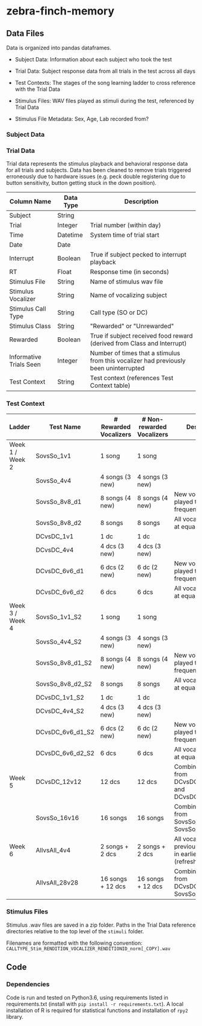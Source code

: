 # zebra-finch-memory

## Data Files

Data is organized into pandas dataframes.

* Subject Data: Information about each subject who took the test

* Trial Data: Subject response data from all trials in the test across all days

* Test Contexts: The stages of the song learning ladder to cross reference with the Trial Data

* Stimulus Files: WAV files played as stimuli during the test, referenced by Trial Data

* Stimulus File Metadata: Sex, Age, Lab recorded from?

### Subject Data

### Trial Data

Trial data represents the stimulus playback and behavioral response data for all trials and subjects. Data has been cleaned to remove trials triggered erroneously due to hardware issues (e.g. peck double registering due to button sensitivity, button getting stuck in the down position).

| Column Name | Data Type | Description |
|-------------|-----------|-------------|
|Subject      |String     |             |
|Trial        |Integer    |Trial number (within day) |
|Time         |Datetime   |System time of trial start|
|Date         |Date       |             |
|Interrupt    |Boolean    |True if subject pecked to interrupt playback|
|RT           |Float      |Response time (in seconds)|
|Stimulus File |String           |Name of stimulus wav file|
|Stimulus Vocalizer | String    | Name of vocalizing subject |
|Stimulus Call Type | String    | Call type (SO or DC) |
|Stimulus Class        |String     |"Rewarded" or "Unrewarded"|
|Rewarded     |Boolean    |True if subject received food reward (derived from Class and Interrupt)|
|Informative Trials Seen |Integer |Number of times that a stimulus from this vocalizer had previously been uninterrupted| 
|Test Context |String     | Test context (references Test Context table) |

### Test Context

|Ladder| Test Name   |  # Rewarded Vocalizers |  # Non-rewarded Vocalizers  | Description |
|------|-------------|-----------|-------------|---|
|Week 1 / Week 2      |SovsSo_1v1       | 1 song | 1 song |  |
|      |SovsSo_4v4       | 4 songs (3 new) | 4 songs (3 new) | |
|      |SovsSo_8v8_d1    | 8 songs (4 new) | 8 songs (4 new) | New vocalizers played twice as frequently |
|      |SovsSo_8v8_d2    | 8 songs | 8 songs | All vocalizers played at equal frequency |
|      |DCvsDC_1v1       | 1 dc | 1 dc | |
|      |DCvsDC_4v4       | 4 dcs (3 new) | 4 dcs (3 new) | |
|      |DCvsDC_6v6_d1    | 6 dcs (2 new) | 6 dc (2 new) | New vocalizers played twice as frequently |
|      |DCvsDC_6v6_d2    | 6 dcs | 6 dcs | All vocalizers played at equal frequency |
|Week 3 / Week 4|SovsSo_1v1_S2       | 1 song | 1 song |  |
|      |SovsSo_4v4_S2       | 4 songs (3 new) | 4 songs (3 new) | |
|      |SovsSo_8v8_d1_S2    | 8 songs (4 new) | 8 songs (4 new) | New vocalizers played twice as frequently |
|      |SovsSo_8v8_d2_S2    | 8 songs | 8 songs | All vocalizers played at equal frequency |
|      |DCvsDC_1v1_S2       | 1 dc | 1 dc | |
|      |DCvsDC_4v4_S2       | 4 dcs (3 new) | 4 dcs (3 new) | |
|      |DCvsDC_6v6_d1_S2    | 6 dcs (2 new) | 6 dc (2 new) | New vocalizers played twice as frequently |
|      |DCvsDC_6v6_d2_S2    | 6 dcs | 6 dcs | All vocalizers played at equal frequency |
|Week 5|DCvsDC_12v12     | 12 dcs | 12 dcs | Combined stimuli from DCvsDC_6v6_d2 and DCvsDC_6v6_d2_S2 |
|      |SovsSo_16v16     | 16 songs | 16 songs | Combined stimuli from SovsSo_8v8_d2 and SovsSo_8v8_d2_S2 |
|Week 6|AllvsAll_4v4     | 2 songs + 2 dcs | 2 songs + 2 dcs | All vocalizers previously learned in earlier sets (refresher set) |
|      |AllvsAll_28v28     | 16 songs + 12 dcs | 16 songs + 12 dcs | Combined stimuli from DCvsDC_12v12 and SovsSo_16v16 |


### Stimulus Files

Stimulus .wav files are saved in a zip folder. Paths in the Trial Data reference directories relative to the top level of the `stimuli` folder.

Filenames are formatted with the following convention:
`CALLTYPE_Stim_RENDITION_VOCALIZER_RENDITIONID_norm[_COPY].wav`

## Code

### Dependencies

Code is run and tested on Python3.6, using requirements listed in requirements.txt (install with `pip install -r requirements.txt`). A local installation of R is required for statistical functions and installation of `rpy2` library.
